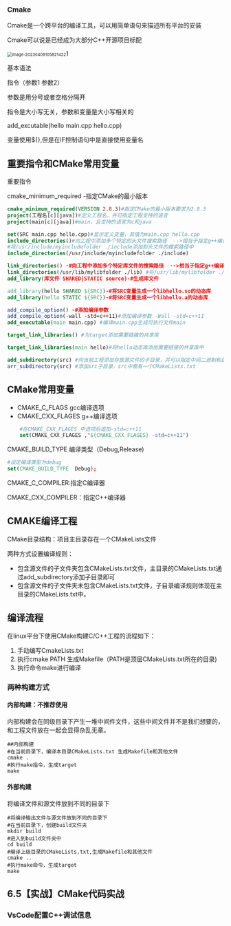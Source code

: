 ### Cmake

Cmake是一个跨平台的编译工具，可以用简单语句来描述所有平台的安装

Cmake可以说是已经成为大部分C++开源项目标配



<img src="C:\Users\A\AppData\Roaming\Typora\typora-user-images\image-20230409105821422.png" alt="image-20230409105821422" style="zoom:67%;" />1

基本语法

指令（参数1 参数2）

参数是用分号或者空格分隔开

指令是大小写无关，参数和变量是大小写相关的

add_excutable(hello  main.cpp hello.cpp)

变量使用${},但是在IF控制语句中是直接使用变量名



## 重要指令和CMake常用变量

重要指令

cmake_minimum_required -指定CMake的最小版本

```cmake
cmake_minimum_required(VERSION 2.8.3)#指定CMake的最小版本要求为2.8.3
project(工程名[c][java])#定义工程名，并可指定工程支持的语言
project(main[c][java])#main，且支持的语言为c和java

set(SRC main.cpp hello.cpp)#显示定义变量，其值为main.cpp hello.cpp
include_directories()#向工程中添加多个特定的头文件搜索路径  -->相当于指定g++编译器中的-i选项
#将/usr/include/myincludefolder ./include添加到头文件的搜索路径中
include_directories(/usr/include/myincludefolder ./include)

link_directories() -#向工程中添加多个特定库文件的搜索路径  -->相当于指定g++编译器中的-L选项
link_directories(/usr/lib/mylibfolder ./lib) #将/usr/lib/mylibfolder ./lib添加到库文件的搜索路径中
add_library(库文件 SHARED|STATIC source)-#生成库文件

add_library(hello SHARED ${SRC})-#将SRC变量生成一个libhello.so的动态库
add_library(hello STATIC ${SRC})-#将SRC变量生成一个libhello.a的动态库

add_compile_option() -#添加编译参数
add_compile_option(-wall -std=c++11)#添加编译参数 -Wall -std=c++11
add_executable(main main.cpp) #编译main.cpp生成可执行文件main

target_link_libraries() #为target添加需要链接的共享库

target_link_libraries(main hello)#将hello动态库添加需要链接的共享库中

add_subdirectory(src) #向当前工程添加存放源文件的子目录，并可以指定中间二进制和目标二进制存放的位置。
arr_subdirectory(src) #添加src子目录，src中需有一个CMakeLists.txt

```



## CMake常用变量

- CMAKE_C_FLAGS gcc编译选项
- CMAKE_CXX_FLAGES g++编译选项

```cmake
	#在CMAKE_CXX_FLAGES 中选项后追加-std=c++11
	set(CMAKE_CXX_FLAGES ,"${CMAKE_CXX_FLAGES} -std=c++11")

```

CMAKE_BUILD_TYPE 编译类型（Debug,Release)

```cmake
#设定编译类型为debug
set(CMAKE_BUILD_TYPE  Debug);
```

CMAKE_C_COMPILER:指定C编译器

CMAKE_CXX_COMPILER：指定C++编译器





## CMAKE编译工程

CMake目录结构：项目主目录存在一个CMakeLists文件

两种方式设置编译规则：

- 包含源文件的子文件夹包含CMakeLists.txt文件，主目录的CMakeLists.txt通过add_subdirectory添加子目录即可
- 包含源文件的子文件夹未包含CMakeLists.txt文件，子目录编译规则体现在主目录的CMakeLists.txt中。

## 编译流程

在linux平台下使用CMake构建C/C++工程的流程如下：

1. 手动编写CmakeLists.txt
2. 执行cmake PATH 生成Makefile（PATH是顶层CMakeLists.txt所在的目录)
3. 执行命令make进行编译



### 两种构建方式

#### 内部构建：不推荐使用

内部构建会在同级目录下产生一堆中间件文件，这些中间文件并不是我们想要的，和工程文件放在一起会显得杂乱无章。

```shell
##内部构建
#在当前目录下，编译本目录CMakeLists.txt 生成Makefile和其他文件
cmake .
#执行make指令，生成target
make
```

#### 外部构建

将编译文件和源文件放到不同的目录下

```shell
#将编译输出文件与源文件放到不同的目录下
#在当前目录下，创建build文件夹
mkdir build
#进入到build文件夹中
cd build
#编译上级目录的CMakeLists.txt,生成Makefile和其他文件
cmake ..
#执行make命令，生成target
make
```



## 6.5【实战】CMake代码实战







### VsCode配置C++调试信息